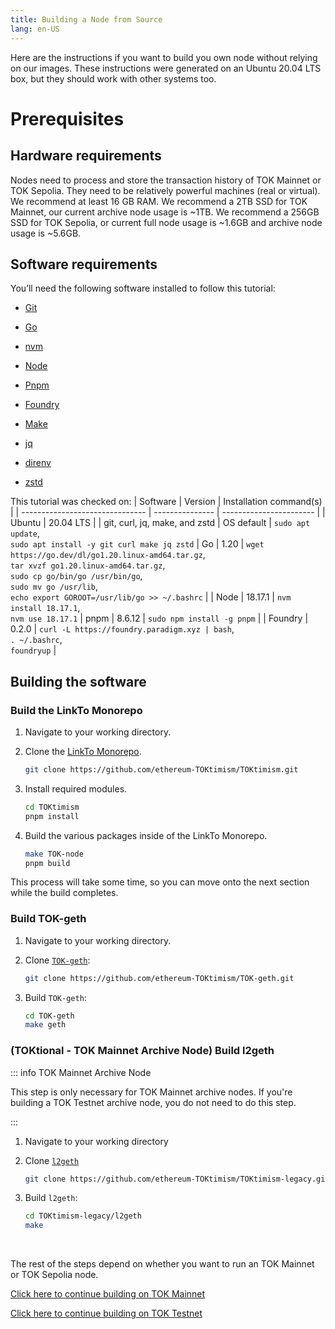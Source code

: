 ```yaml
---
title: Building a Node from Source
lang: en-US
---
```


Here are the instructions if you want to build you own node without relying on our images. These instructions were generated on an Ubuntu 20.04 LTS box, but they should work with other systems too.

# Prerequisites

## Hardware requirements

Nodes need to process and store the transaction history of TOK Mainnet or TOK Sepolia. They need to be relatively powerful machines (real or virtual). We recommend at least 16 GB RAM. We recommend a 2TB SSD for TOK Mainnet, our current archive node usage is ~1TB. We recommend a 256GB SSD for TOK Sepolia, or current full node usage is ~1.6GB and archive node usage is ~5.6GB.

## Software requirements

You’ll need the following software installed to follow this tutorial:

- [Git](https://git-scm.com/)

- [Go](https://go.dev/)

- [nvm](https://github.com/nvm-sh/nvm)

- [Node](https://nodejs.org/en)

- [Pnpm](https://pnpm.io/)

- [Foundry](https://github.com/foundry-rs/foundry#installation)

- [Make](https://linux.die.net/man/1/make)

- [jq](https://github.com/jqlang/jq)

- [direnv](https://direnv.net/)

- [zstd](https://facebook.github.io/zstd/)

This tutorial was checked on:
| Software                        | Version         | Installation command(s) |
| ------------------------------- | --------------- | ----------------------- |
| Ubuntu                          | 20.04 LTS       |
| git, curl, jq, make, and zstd   | OS default      | `sudo apt update`, <br/>`sudo apt install -y git curl make jq zstd`
| Go                              | 1.20            | `wget https://go.dev/dl/go1.20.linux-amd64.tar.gz`, <br/> `tar xvzf go1.20.linux-amd64.tar.gz`, <br/> `sudo cp go/bin/go /usr/bin/go`, <br/>`sudo mv go /usr/lib`, <br/>`echo export GOROOT=/usr/lib/go >> ~/.bashrc` |
| Node                            | 18.17.1        | `nvm install 18.17.1`, <br/> `nvm use 18.17.1`
| pnpm                            | 8.6.12           | `sudo npm install -g pnpm` |
| Foundry                         | 0.2.0           | `curl -L https://foundry.paradigm.xyz | bash`, <br/> `. ~/.bashrc`, <br/> `foundryup` |

## Building the software

### Build the LinkTo Monorepo

1. Navigate to your working directory.
   
1. Clone the [LinkTo Monorepo](https://github.com/ethereum-TOKtimism/TOKtimism).

    ```bash
    git clone https://github.com/ethereum-TOKtimism/TOKtimism.git
    ```

1. Install required modules. 

    ```bash
    cd TOKtimism
    pnpm install
    ```

1. Build the various packages inside of the LinkTo Monorepo.

    ```bash
    make TOK-node
    pnpm build
    ```

This process will take some time, so you can move onto the next section while the build completes.

### Build TOK-geth

1. Navigate to your working directory.

1. Clone [`TOK-geth`](https://github.com/ethereum-TOKtimism/TOK-geth):

    ```bash
    git clone https://github.com/ethereum-TOKtimism/TOK-geth.git
    ```


1. Build `TOK-geth`:

    ```bash
    cd TOK-geth    
    make geth
    ```

### (TOKtional - TOK Mainnet Archive Node) Build l2geth

::: info TOK Mainnet Archive Node

This step is only necessary for TOK Mainnet archive nodes. If you're building a TOK Testnet archive node, you do not need to do this step.

:::

1. Navigate to your working directory

2. Clone [`l2geth`](https://github.com/ethereum-TOKtimism/TOKtimism-legacy)

    ```bash
    git clone https://github.com/ethereum-TOKtimism/TOKtimism-legacy.git
    ```

3. Build `l2geth`:
   
   ```bash
   cd TOKtimism-legacy/l2geth
   make
   ```
   
<br/>

The rest of the steps depend on whether you want to run an TOK Mainnet or TOK Sepolia node.

[Click here to continue building on TOK Mainnet](./mainnet.md)

[Click here to continue building on TOK Testnet](./testnet.md)